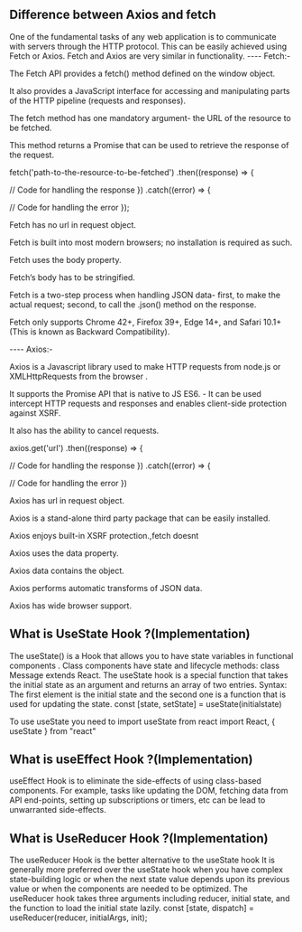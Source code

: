 ## Difference between Axios and fetch

One of the fundamental tasks of any web application is to communicate with servers through the HTTP protocol. This can be easily achieved using Fetch or Axios. Fetch and Axios are very similar in functionality.
---- Fetch:-

The Fetch API provides a fetch() method defined on the window object.

It also provides a JavaScript interface for accessing and manipulating parts of the HTTP pipeline (requests and responses).

The fetch method has one mandatory argument- the URL of the resource to be fetched.

This method returns a Promise that can be used to retrieve the response of the request.

fetch('path-to-the-resource-to-be-fetched') .then((response) => {

// Code for handling the response }) .catch((error) => {

// Code for handling the error });

Fetch has no url in request object.

Fetch is built into most modern browsers; no installation is required as such.

Fetch uses the body property.

Fetch’s body has to be stringified.

Fetch is a two-step process when handling JSON data- first, to make the actual request; second, to call the .json() method on the response.

Fetch only supports Chrome 42+, Firefox 39+, Edge 14+, and Safari 10.1+ (This is known as Backward Compatibility).

---- Axios:-

Axios is a Javascript library used to make HTTP requests from node.js or XMLHttpRequests from the browser .

It supports the Promise API that is native to JS ES6. - It can be used intercept HTTP requests and responses and enables client-side protection against XSRF.

It also has the ability to cancel requests.

axios.get('url') .then((response) => {

// Code for handling the response }) .catch((error) => {

// Code for handling the error })

Axios has url in request object.

Axios is a stand-alone third party package that can be easily installed.

Axios enjoys built-in XSRF protection.,fetch doesnt

Axios uses the data property.

Axios data contains the object.

Axios performs automatic transforms of JSON data.

Axios has wide browser support.

## What is UseState Hook ?(Implementation)

The useState() is a Hook that allows you to have state variables in functional components .
Class components have state and lifecycle methods: class Message extends React.
The useState hook is a special function that takes the initial state as an argument and returns an array of two entries.
Syntax: The first element is the initial state and the second one is a function that is used for updating the state.
const [state, setState] = useState(initialstate)

To use useState you need to import useState from react
import React, { useState } from "react"



## What is useEffect Hook ?(Implementation)

useEffect Hook is to eliminate the side-effects of using class-based components.
For example, tasks like updating the DOM, fetching data from API end-points, setting up subscriptions or timers, etc can be lead to unwarranted side-effects.



## What is UseReducer Hook ?(Implementation)

The useReducer Hook is the better alternative to the useState hook
It is generally more preferred over the useState hook when you have complex state-building logic or when the next state value depends upon its previous value or when the components are needed to be optimized.
The useReducer hook takes three arguments including reducer, initial state, and the function to load the initial state lazily.
const [state, dispatch] = useReducer(reducer, initialArgs, init);